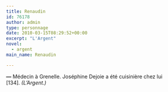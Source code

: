 ```yaml
---
title: Renaudin
id: 76178
author: admin
type: personnage
date: 2010-03-15T08:29:52+00:00
excerpt: "L'Argent"
novel:
  - argent
main_name: Renaudin

---
```

**—** Médecin à Grenelle. Joséphine Dejoie a été cuisinière chez lui [134]. _(L&rsquo;Argent.)_